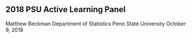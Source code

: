 ## 2018 PSU Active Learning Panel

Matthew Beckman
Department of Statistics
Penn State University
October 9, 2018

